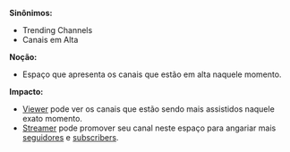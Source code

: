 **Sinônimos:** 
* Trending Channels
* Canais em Alta

**Noção:** 
* Espaço que apresenta os canais que estão em alta naquele momento.

**Impacto:**
* [Viewer](Viewer) pode ver os canais que estão sendo mais assistidos naquele exato momento.
* [Streamer](Streamer) pode promover seu canal neste espaço para angariar mais [seguidores](Follower) e [subscribers](Subscriber).